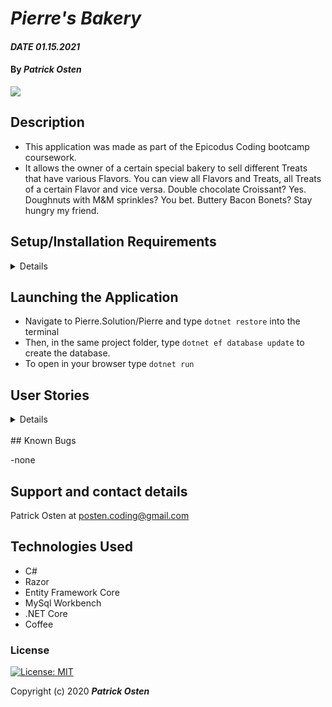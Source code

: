 # _Pierre's Bakery_

#### _DATE 01.15.2021_

#### By _**Patrick Osten**_

![](ReadMeAssets/recording.gif)

## Description
- This application was made as part of the Epicodus Coding bootcamp coursework.
- It allows the owner of a certain special bakery to sell different Treats that have various Flavors. You can view all Flavors and Treats, all Treats of a certain Flavor and vice versa. Double chocolate Croissant? Yes. Doughnuts with M&M sprinkles? You bet. Buttery Bacon Bonets? Stay hungry my friend.

## Setup/Installation Requirements

<details>

Software Requirements
* An internet browser of your choice; I use Google Chrome
* A code editor; I use VSCode
* .NET Core
* MySQL Workbench

Open by Downloading or Cloning
* Navigate to <Pierre.Solution/Pierre>
* Download this repository to your computer by clicking the green Code button and 'Download Zip'
* Or clone the repository with `git clone `

AppSettings
* This project requires an AppSettings file. Create your `appsettings.json` file in the main `Library` directory. 
* Format your `appsettings.json` file as follows including your unique password that was created at MySqlWorkbench installation:
```
{
  "ConnectionStrings":{
      "DefaultConnection": "Server=localhost;Port=3306;database=posten-pierre;uid=root;pwd=<YourPassword>;"
  }
}
```
* Update the Server, Port, and User ID as needed.

</details>

## Launching the Application
* Navigate to Pierre.Solution/Pierre and type `dotnet restore` into the terminal
* Then, in the same project folder, type `dotnet ef database update` to create the database. 
* To open in your browser type `dotnet run` 

## User Stories
<details>

| User Stories                                                                                                                                                                                                                                                               |   |
|----------------------------------------------------------------------------------------------------------------------------------------------------------------------------------------------------------------------------------------------------------------------------|---|
| The application should have user authentication. A user should be able to log in and log out. Only logged in users should have create, update and delete functionality. All users should be able to have read functionality.                                                                                                                                            |   |
| There should be a many-to-many relationship between Treats and Flavors. A treat can have many flavors (such as sweet, savory, spicy, or creamy) and a flavor can have many treats. For instance, the "sweet" flavor could include chocolate croissants, cheesecake, and so on. |   |
| A user should be able to navigate to a splash page that lists all treats and flavors. Users should be able to click on an individual treat or flavor to see all the treats/flavors that belong to it.)                                                                                                            
</details>
<br>
## Known Bugs

-none

## Support and contact details

Patrick Osten at <posten.coding@gmail.com> 

## Technologies Used

* C#
* Razor
* Entity Framework Core
* MySql Workbench
* .NET Core
* Coffee

### License

[![License: MIT](https://img.shields.io/badge/License-MIT-yellow.svg)](https://opensource.org/licenses/MIT)

Copyright (c) 2020 **_Patrick Osten_**